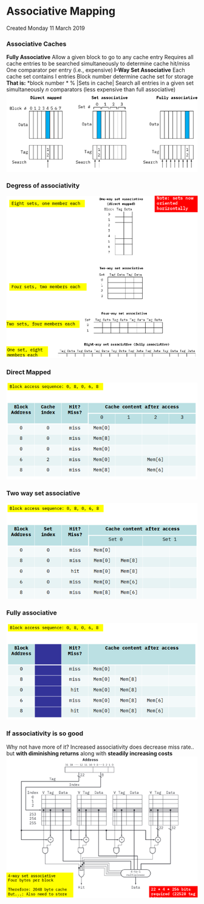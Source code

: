 # Associative Mapping
Created Monday 11 March 2019

### Associative Caches
**Fully Associative**
Allow a given block to go to any cache entry
Requires all cache entries to be searched simultaneously to determine cache hit/miss
One comparator per entry (i.e., expensive)
**I-Way Set Associative**
Each cache set contains I entries
Block number determine cache set for storage
**That is:** *block number * % |Sets in cache|
Search all entries in a given set simultaneously
*n* comparators (less expensive than full associative)
![](./Associative_Mapping/pasted_image.png)

### Degress of associativity
![](./Associative_Mapping/pasted_image001.png)
	

### Direct Mapped
![](./Associative_Mapping/pasted_image002.png)


### Two way set associative
![](./Associative_Mapping/pasted_image003.png)

### Fully associative
![](./Associative_Mapping/pasted_image004.png)

### If associativity is so good
Why not have more of it?
Increased associativity does decrease miss rate..
but **with diminishing returns**
along with **steadily increasing costs**
![](./Associative_Mapping/pasted_image005.png)


